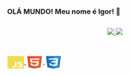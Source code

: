### OLÁ MUNDO! Meu nome é Igor! 👋

##

<div align="center">
  <a href="https://github.com/ig-ramos">
  <img height="180em" src="https://github-readme-stats.vercel.app/api?username=ig-ramos&show_icons=true&theme=dracula&include_all_commits=true&count_private=true"/>
  <img height="180em" src="https://github-readme-stats.vercel.app/api/top-langs/?username=ig-ramos&layout=compact&langs_count=7&theme=dracula"/>
</div>
  
  ##
  
  <div style="display: inline_block"><br>
    <img align="center" alt="Igor-Js" height="30" width="40" src="https://raw.githubusercontent.com/devicons/devicon/master/icons/javascript/javascript-plain.svg">
    <img align="center" alt="Igor-HTML" height="30" width="40" src="https://raw.githubusercontent.com/devicons/devicon/master/icons/html5/html5-original.svg">
    <img align="center" alt="Rafa-CSS" height="30" width="40" src="https://raw.githubusercontent.com/devicons/devicon/master/icons/css3/css3-original.svg">
  </div>
